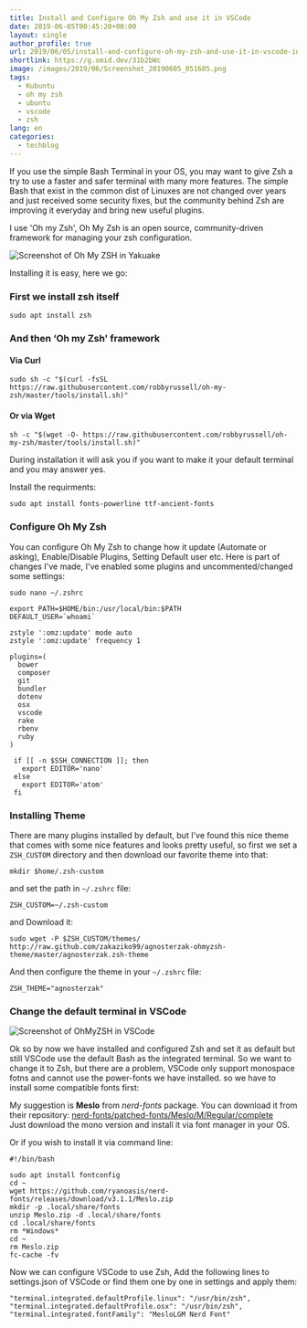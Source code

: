 ```yaml
---
title: Install and Configure Oh My Zsh and use it in VSCode
date: 2019-06-05T00:45:20+00:00
layout: single
author_profile: true
url: 2019/06/05/install-and-configure-oh-my-zsh-and-use-it-in-vscode-in-linux/
shortlink: https://g.omid.dev/31b2bWc
image: /images/2019/06/Screenshot_20190605_051605.png
tags:
  - Kubuntu
  - oh my zsh
  - ubuntu
  - vscode
  - zsh
lang: en
categories: 
  - techblog
---
```

If you use the simple Bash Terminal in your OS, you may want to give Zsh a try to use a faster and safer terminal with many more features. The simple Bash that exist in the common dist of Linuxes are not changed over years and just received some security fixes, but the community behind Zsh are improving it everyday and bring new useful plugins.

I use 'Oh my Zsh', Oh My Zsh is an open source, community-driven framework for managing your zsh configuration.

![Screenshot of Oh My ZSH in Yakuake](/images/2019/06/Screenshot_20190605_040118.png)

Installing it is easy, here we go:

### First we install zsh itself

```shell
sudo apt install zsh
```

### And then &#8216;Oh my Zsh' framework

#### Via Curl

```shell
sudo sh -c "$(curl -fsSL https://raw.githubusercontent.com/robbyrussell/oh-my-zsh/master/tools/install.sh)"
```

#### Or via Wget

```shell
sh -c "$(wget -O- https://raw.githubusercontent.com/robbyrussell/oh-my-zsh/master/tools/install.sh)"
```

During installation it will ask you if you want to make it your default terminal and you may answer yes.

Install the requirments:

```shell
sudo apt install fonts-powerline ttf-ancient-fonts
```

### Configure Oh My Zsh

You can configure Oh My Zsh to change how it update (Automate or asking), Enable/Disable Plugins, Setting Default user etc. Here is part of changes I've made, I've enabled some plugins and uncommented/changed some settings:

`sudo nano ~/.zshrc`

```shell
export PATH=$HOME/bin:/usr/local/bin:$PATH
DEFAULT_USER=`whoami`

zstyle ':omz:update' mode auto
zstyle ':omz:update' frequency 1

plugins=(
  bower
  composer
  git
  bundler
  dotenv
  osx
  vscode
  rake
  rbenv
  ruby
)

 if [[ -n $SSH_CONNECTION ]]; then
   export EDITOR='nano'
 else
   export EDITOR='atom'
 fi
 ```

### Installing Theme

There are many plugins installed by default, but I've found this nice theme that comes with some nice features and looks pretty useful, so first we set a `ZSH_CUSTOM` directory and then download our favorite theme into that:

```shell
mkdir $home/.zsh-custom
```

and set the path in `~/.zshrc` file:

```shell
ZSH_CUSTOM=~/.zsh-custom
```

and Download it:

```shell
sudo wget -P $ZSH_CUSTOM/themes/ http://raw.github.com/zakaziko99/agnosterzak-ohmyzsh-theme/master/agnosterzak.zsh-theme
```

And then configure the theme in your `~/.zshrc` file:

```shell
ZSH_THEME="agnosterzak"
```

### Change the default terminal in VSCode

![Screenshot of OhMyZSH in VSCode](/images/2019/06/Screenshot_20190605_051605.png)

Ok so by now we have installed and configured Zsh and set it as default but still VSCode use the default Bash as the integrated terminal. So we want to change it to Zsh, but there are a problem, VSCode only support monospace fotns and cannot use the power-fonts we have installed. so we have to install some compatible fonts first:

My suggestion is **Meslo** from _nerd-fonts_ package. You can download it from their repository: [nerd-fonts/patched-fonts/Meslo/M/Regular/complete](https://github.com/ryanoasis/nerd-fonts/tree/master/patched-fonts/Meslo/M/Regular/complete)  
Just download the mono version and install it via font manager in your OS.

Or if you wish to install it via command line:

```shell
#!/bin/bash

sudo apt install fontconfig
cd ~
wget https://github.com/ryanoasis/nerd-fonts/releases/download/v3.1.1/Meslo.zip
mkdir -p .local/share/fonts
unzip Meslo.zip -d .local/share/fonts
cd .local/share/fonts
rm *Windows*
cd ~
rm Meslo.zip
fc-cache -fv
```

Now we can configure VSCode to use Zsh, Add the following lines to settings.json of VSCode or find them one by one in settings and apply them:

```shell
"terminal.integrated.defaultProfile.linux": "/usr/bin/zsh",
"terminal.integrated.defaultProfile.osx": "/usr/bin/zsh",
"terminal.integrated.fontFamily": "MesloLGM Nerd Font"
```
